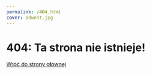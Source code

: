 ```yaml
---
permalink: /404.html
cover: adwent.jpg
---
```


# 404: Ta strona nie istnieje!

[Wróć do strony głównej](/)
